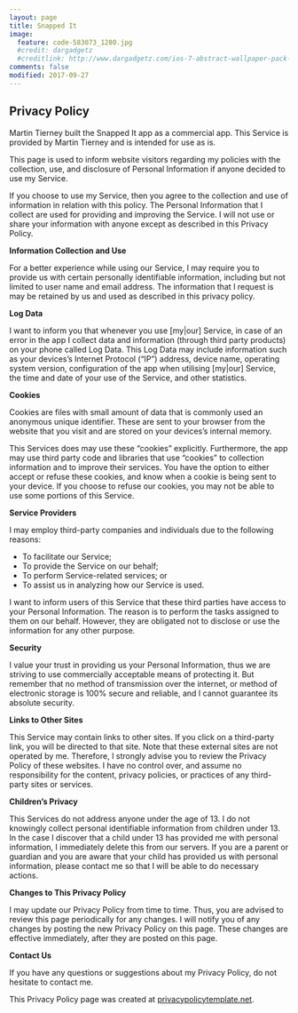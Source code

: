 ```yaml
---
layout: page
title: Snapped It
image:
  feature: code-583073_1280.jpg
  #credit: dargadgetz
  #creditlink: http://www.dargadgetz.com/ios-7-abstract-wallpaper-pack-for-iphone-5-and-ipod-touch-retina/
comments: false
modified: 2017-09-27
---
```


<h2>Privacy Policy</h2>
<p>Martin Tierney built the Snapped It app as a commercial app. This Service is provided by Martin Tierney and is intended
    for use as is.</p>
<p>This page is used to inform website visitors regarding my policies with the collection, use, and
    disclosure of Personal Information if anyone decided to use my Service.</p>
<p>If you choose to use my Service, then you agree to the collection and use of information in
    relation with this policy. The Personal Information that I collect are used for providing and
    improving the Service. I will not use or share your information with anyone except as described
    in this Privacy Policy.</p>
<!-- <p>The terms used in this Privacy Policy have the same meanings as in our Terms and Conditions,
    which is accessible at [App Name], unless otherwise defined in this Privacy Policy.</p> -->

<p><strong>Information Collection and Use</strong></p>
<p>For a better experience while using our Service, I may require you to provide us with certain
    personally identifiable information, including but not limited to user name and email address. 
	The information that I request is 
  <!-- [retained on your device and is not
    collected by [me|us] in any way]| -->
    may be retained by us and used as described in this privacy policy.</p>
<!-- <p>The app does use third party services that may collect information used to identify you. [You can mention Google services here and link to Google's privacy policy if you want]. -->

<p><strong>Log Data</strong></p>
<p>I want to inform you that whenever you use [my|our] Service, in case of an error in the app I collect
    data and information (through third party products) on your phone called Log Data. This Log Data
    may include information such as your devices’s Internet Protocol (“IP”) address, device name,
    operating system version, configuration of the app when utilising [my|our] Service, the time and date
    of your use of the Service, and other statistics.</p>

<p><strong>Cookies</strong></p>
<p>Cookies are files with small amount of data that is commonly used an anonymous unique identifier.
    These are sent to your browser from the website that you visit and are stored on your devices’s
    internal memory.</p>
<p>This Services does may use these “cookies” explicitly. Furthermore, the app may use third party code
    and libraries that use “cookies” to collection information and to improve their services. You
    have the option to either accept or refuse these cookies, and know when a cookie is being sent
    to your device. If you choose to refuse our cookies, you may not be able to use some portions of
    this Service.</p>

<p><strong>Service Providers</strong></p> <!-- This part need seem like it's not needed, but if you use any Google services, or any other third party libraries, chances are, you need this. -->
<p>I may employ third-party companies and individuals due to the following reasons:</p>
<ul>
    <li>To facilitate our Service;</li>
    <li>To provide the Service on our behalf;</li>
    <li>To perform Service-related services; or</li>
    <li>To assist us in analyzing how our Service is used.</li>
</ul>
<p>I want to inform users of this Service that these third parties have access to your Personal
    Information. The reason is to perform the tasks assigned to them on our behalf. However, they
    are obligated not to disclose or use the information for any other purpose.</p>

<p><strong>Security</strong></p>
<p>I value your trust in providing us your Personal Information, thus we are striving to use
    commercially acceptable means of protecting it. But remember that no method of transmission over
    the internet, or method of electronic storage is 100% secure and reliable, and I cannot
    guarantee its absolute security.</p>

<p><strong>Links to Other Sites</strong></p>
<p>This Service may contain links to other sites. If you click on a third-party link, you will be
    directed to that site. Note that these external sites are not operated by me. Therefore, I
    strongly advise you to review the Privacy Policy of these websites. I have no control over, and
    assume no responsibility for the content, privacy policies, or practices of any third-party
    sites or services.</p>

<p><strong>Children’s Privacy</strong></p>
<p>This Services do not address anyone under the age of 13. I do not knowingly collect personal
    identifiable information from children under 13. In the case I discover that a child under 13
    has provided me with personal information, I immediately delete this from our servers. If you
    are a parent or guardian and you are aware that your child has provided us with personal
    information, please contact me so that I will be able to do necessary actions.</p>

<p><strong>Changes to This Privacy Policy</strong></p>
<p>I may update our Privacy Policy from time to time. Thus, you are advised to review this page
    periodically for any changes. I will notify you of any changes by posting the new Privacy Policy
    on this page. These changes are effective immediately, after they are posted on this page.</p>

<p><strong>Contact Us</strong></p>
<p>If you have any questions or suggestions about my Privacy Policy, do not hesitate to contact
    me.</p>
<p>This Privacy Policy page was created at <a href="https://privacypolicytemplate.net"
                                              target="_blank">privacypolicytemplate.net</a>.</p>